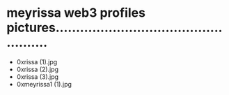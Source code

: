 # meyrissa web3 profiles pictures...................................................
- 0xrissa (1).jpg
- 0xrissa (2).jpg
- 0xrissa (3).jpg
- 0xmeyrissa1 (1).jpg
